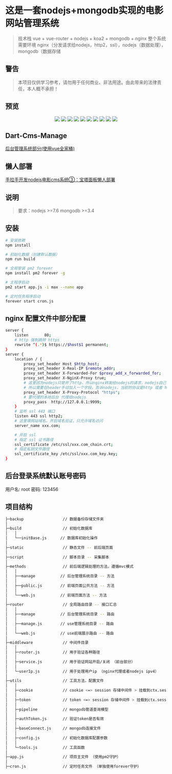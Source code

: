 # 这是一套nodejs+mongodb实现的电影网站管理系统
> 技术栈 vue + vue-router + nodejs + koa2 + mongodb + nginx
> 整个系统需要环境 nginx（分发请求给nodejs，http2，ssl），nodejs（数据处理），mongodb（数据存储

## 警告
> 本项目仅供学习参考，请勿用于任何商业、非法用途。由此带来的法律责任，本人概不承担！


## 预览
<p align="center">
    <img src="https://cdn.jsdelivr.net/gh/abcd498936590/pic@master/img/dart-cms-1.png" />
    <img src="https://cdn.jsdelivr.net/gh/abcd498936590/pic@master/img/dart-cms-2.png" />
    <img src="https://cdn.jsdelivr.net/gh/abcd498936590/pic@master/img/dart-cms-3.png" />
    <img src="https://cdn.jsdelivr.net/gh/abcd498936590/pic@master/img/dart-cms-4.png" />
    <img src="https://cdn.jsdelivr.net/gh/abcd498936590/pic@master/img/dart-cms-10.png" />
    <img src="https://cdn.jsdelivr.net/gh/abcd498936590/pic@master/img/dart-cms-11.png" />
    <img src="https://cdn.jsdelivr.net/gh/abcd498936590/pic@master/img/dart-cms-12.png" />
    <img src="https://cdn.jsdelivr.net/gh/abcd498936590/pic@master/img/dart-cms-13.png" />
    <img src="https://cdn.jsdelivr.net/gh/abcd498936590/pic@master/img/dart-cms-7.png" />
    <img src="https://cdn.jsdelivr.net/gh/abcd498936590/pic@master/img/dart-cms-6.png" />
</p>

## Dart-Cms-Manage

[后台管理系统部分(使用vue全家桶)](https://github.com/abcd498936590/Dart-Cms-Manage)

## 懒人部署

[手拉手开发nodejs电影cms系统③：宝塔面板懒人部署](https://segmentfault.com/a/1190000022219771)

## 说明
> 要求：nodejs >=7.6 mongodb >=3.4


## 安装

``` bash
# 安装依赖
npm install

# 初始化数据（创建默认数据）
npm run build

# 全局安装 pm2 forever
npm install pm2 forever -g

# 主程序启动
pm2 start app.js -i max --name app

# 定时任务程序启动
forever start cron.js
```
## nginx 配置文件中部分配置

``` bash
server {
    listen       80;
    # http 强制跳转 https
    rewrite ^(.*)$ https://$host$1 permanent;
}
server {
    location / {
        proxy_set_header Host $http_host;
        proxy_set_header X-Real-IP $remote_addr;
        proxy_set_header X-Forwarded-For $proxy_add_x_forwarded_for;
        proxy_set_header X-NginX-Proxy true;
        # 这里因为nodejs只是开了http，所以nginx转发给nodejs的请求，nodejs自己也只能识别自己开启的http，而不是https
        # 所以需要在header手动加入一个字段，告诉nodejs，当前的协议是http 或者 https
        proxy_set_header X-Proxy-Protocol "https";
        # 要代理的本地后台 代理给nodejs
        proxy_pass  http://127.0.0.1:9999;
    }
    # 监听 ssl 443 端口
    listen 443 ssl http2;
    # 这里填网站域名，开启域名验证，只允许域名访问
    server_name xxx.com;

    # 开启 ssl
    # 指定 ssl 证书路径
    ssl_certificate /etc/ssl/xxx.com_chain.crt;
    # 指定私钥文件路径
    ssl_certificate_key /etc/ssl/xxx.com_key.key;
}
```

## 后台登录系统默认账号密码

 用户名: root      密码: 123456

## 项目结构

``` bash
├─backup                 // 数据备份存储文件夹
│
├─build                  // 初始化数据库
│   │
│   └──initBase.js      // 数据库初始化操作
│
├─static                 // 静态文件 -- 前后端页面
│
├─script                 // 脚本目录 -- 采集脚本
│
├─methods                // 前后端逻辑处理的方法，遵循mvc模式
│   │
│   ├──manage           // 后台管理系统目录 -- 方法
│   │
│   ├──public.js        // 前端页面公共方法 -- 方法
│   │
│   └──web.js           // 前端页面方法 -- 方法
│
├─router                 // 全局路由目录 -- 接口汇总
│   │
│   ├──manage           // 后台管理系统目录 -- 路由
│   │
│   ├──manage.js        // use管理系统目录 -- 路由
│   │
│   └──web.js           // use前端展示路由 -- 路由
│
├─middleware             // 中间件目录
│   │
│   ├─router.js          // 用于验证各种路径
│   │
│   ├─service.js         // 用于验证网站开启/关闭 （前台部分）
│   │
│   └─userIp.js          // 用于处理用户ip （nginx代理或者nodejs ipv4）
│
├─utils                  // 工具方法，配置文件
│   │
│   ├─cookie             // cookie <=> session 存储中间件 > 挂载到ctx.sessin1
│   │
│   ├─token              // token <=> session 存储中间件 > 挂载到ctx.session2
│   │
│   ├─pipeline           // mongodb管道查询模型
│   │
│   ├─authToken.js       // 验证token是否有效
│   │
│   ├─baseConnect.js     // mongodb连接文件
│   │
│   ├─config.js          // 初始化数据库配置参数
│   │
│   └─tools.js           // 工具函数
│
├─app.js                 // 项目主文件 （使用pm2守护）
│
├─cron.js                // 定时任务文件 （单独使用forever守护）
```

